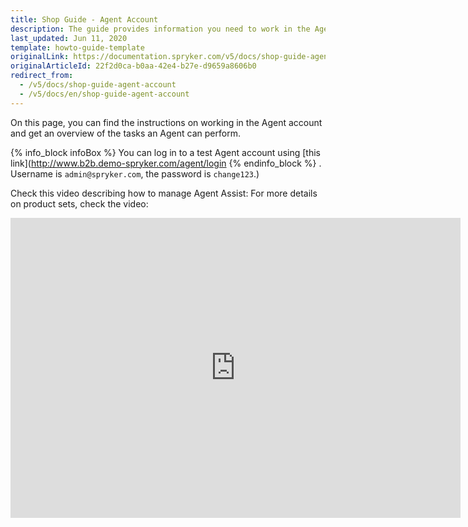 ```yaml
---
title: Shop Guide - Agent Account
description: The guide provides information you need to work in the Agent account.
last_updated: Jun 11, 2020
template: howto-guide-template
originalLink: https://documentation.spryker.com/v5/docs/shop-guide-agent-account
originalArticleId: 22f2d0ca-b0aa-42e4-b27e-d9659a8606b0
redirect_from:
  - /v5/docs/shop-guide-agent-account
  - /v5/docs/en/shop-guide-agent-account
---
```



On this page, you can find the instructions on working in the Agent account and get an overview of the tasks an Agent can perform.

{% info_block infoBox %}
You can log in to a test Agent account using [this link](http://www.b2b.demo-spryker.com/agent/login
{% endinfo_block %} . Username is `admin@spryker.com`, the password is `change123`.)

Check this video describing how to manage Agent Assist:
For more details on product sets, check the video:
<iframe src="https://spryker.wistia.com/medias/86ixsrlfi5" title="Product Set" allowtransparency="true" frameborder="0" scrolling="no" class="wistia_embed" name="wistia_embed" allowfullscreen="0" mozallowfullscreen="0" webkitallowfullscreen="0" oallowfullscreen="0" msallowfullscreen="0" width="720" height="480"></iframe>
